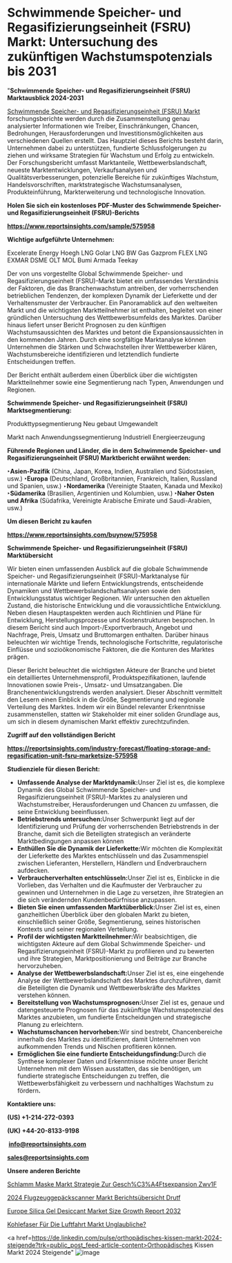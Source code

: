 # Schwimmende Speicher- und Regasifizierungseinheit (FSRU) Markt: Untersuchung des zukünftigen Wachstumspotenzials bis 2031

"<strong><b>Schwimmende Speicher- und Regasifizierungseinheit (FSRU) Marktausblick 2024-2031</b></strong>

<a href=https://www.reportsinsights.com/sample/575958>Schwimmende Speicher- und Regasifizierungseinheit (FSRU) Markt</a> forschungsberichte werden durch die Zusammenstellung genau analysierter Informationen wie Treiber, Einschränkungen, Chancen, Bedrohungen, Herausforderungen und Investitionsmöglichkeiten aus verschiedenen Quellen erstellt. Das Hauptziel dieses Berichts besteht darin, Unternehmen dabei zu unterstützen, fundierte Schlussfolgerungen zu ziehen und wirksame Strategien für Wachstum und Erfolg zu entwickeln. Der Forschungsbericht umfasst Marktanteile, Wettbewerbslandschaft, neueste Marktentwicklungen, Verkaufsanalysen und Qualitätsverbesserungen, potenzielle Bereiche für zukünftiges Wachstum, Handelsvorschriften, marktstrategische Wachstumsanalysen, Produkteinführung, Markterweiterung und technologische Innovation.

<strong><b>Holen Sie sich ein kostenloses PDF-Muster des Schwimmende Speicher- und Regasifizierungseinheit (FSRU)-Berichts</b></strong>

<a href=https://www.reportsinsights.com/sample/575958><strong><u>https://www.reportsinsights.com/sample/575958</u></strong></a>

<strong>Wichtige aufgeführte Unternehmen:</strong>

Excelerate Energy
Hoegh LNG
Golar LNG
BW Gas
Gazprom
FLEX LNG
EXMAR
DSME
OLT
MOL
Bumi Armada
Teekay

Der von uns vorgestellte Global Schwimmende Speicher- und Regasifizierungseinheit (FSRU)-Markt bietet ein umfassendes Verständnis der Faktoren, die das Branchenwachstum antreiben, der vorherrschenden betrieblichen Tendenzen, der komplexen Dynamik der Lieferkette und der Verhaltensmuster der Verbraucher. Ein Panoramablick auf den weltweiten Markt und die wichtigsten Marktteilnehmer ist enthalten, begleitet von einer gründlichen Untersuchung des Wettbewerbsumfelds des Marktes. Darüber hinaus liefert unser Bericht Prognosen zu den künftigen Wachstumsaussichten des Marktes und betont die Expansionsaussichten in den kommenden Jahren. Durch eine sorgfältige Marktanalyse können Unternehmen die Stärken und Schwachstellen ihrer Wettbewerber klären, Wachstumsbereiche identifizieren und letztendlich fundierte Entscheidungen treffen.

Der Bericht enthält außerdem einen Überblick über die wichtigsten Marktteilnehmer sowie eine Segmentierung nach Typen, Anwendungen und Regionen.

<strong>Schwimmende Speicher- und Regasifizierungseinheit (FSRU) Marktsegmentierung:</strong>

Produkttypsegmentierung
Neu gebaut
Umgewandelt

Markt nach Anwendungssegmentierung
Industriell
Energieerzeugung

<strong><b>Führende Regionen und Länder, die in dem Schwimmende Speicher- und Regasifizierungseinheit (FSRU) Marktbericht erwähnt werden:</b></strong>

<strong><b>‣Asien-Pazifik</b></strong> (China, Japan, Korea, Indien, Australien und Südostasien, usw.)
<strong><b>‣Europa</b></strong> (Deutschland, Großbritannien, Frankreich, Italien, Russland und Spanien, usw.)
‣<strong><b>Nordamerika</b></strong> (Vereinigte Staaten, Kanada und Mexiko)
<strong><b>‣Südamerika</b></strong> (Brasilien, Argentinien und Kolumbien, usw.)
<strong><b>‣Naher Osten und Afrika</b></strong> (Südafrika, Vereinigte Arabische Emirate und Saudi-Arabien, usw.)

<strong>Um diesen Bericht zu kaufen</strong>

<a href=https://www.reportsinsights.com/buynow/575958><strong><u>https://www.reportsinsights.com/buynow/575958</u></strong></a>

<strong>Schwimmende Speicher- und Regasifizierungseinheit (FSRU) Marktübersicht</strong>

Wir bieten einen umfassenden Ausblick auf die globale Schwimmende Speicher- und Regasifizierungseinheit (FSRU)-Marktanalyse für internationale Märkte und liefern Entwicklungstrends, entscheidende Dynamiken und Wettbewerbslandschaftsanalysen sowie den Entwicklungsstatus wichtiger Regionen. Wir untersuchen den aktuellen Zustand, die historische Entwicklung und die voraussichtliche Entwicklung. Neben diesen Hauptaspekten werden auch Richtlinien und Pläne für Entwicklung, Herstellungsprozesse und Kostenstrukturen besprochen. In diesem Bericht sind auch Import-/Exportverbrauch, Angebot und Nachfrage, Preis, Umsatz und Bruttomargen enthalten. Darüber hinaus beleuchten wir wichtige Trends, technologische Fortschritte, regulatorische Einflüsse und sozioökonomische Faktoren, die die Konturen des Marktes prägen.

Dieser Bericht beleuchtet die wichtigsten Akteure der Branche und bietet ein detailliertes Unternehmensprofil, Produktspezifikationen, laufende Innovationen sowie Preis-, Umsatz- und Umsatzangaben. Die Branchenentwicklungstrends werden analysiert. Dieser Abschnitt vermittelt den Lesern einen Einblick in die Größe, Segmentierung und regionale Verteilung des Marktes. Indem wir ein Bündel relevanter Erkenntnisse zusammenstellen, statten wir Stakeholder mit einer soliden Grundlage aus, um sich in diesem dynamischen Markt effektiv zurechtzufinden.

<strong>Zugriff auf den vollständigen Bericht</strong>

<a href=https://reportsinsights.com/industry-forecast/floating-storage-and-regasification-unit-fsru-marketsize-575958><strong>https://reportsinsights.com/industry-forecast/floating-storage-and-regasification-unit-fsru-marketsize-575958</strong></a>

<strong>Studienziele für diesen Bericht:</strong>
<ul>
  <li><strong>Umfassende Analyse der Marktdynamik:</strong>Unser Ziel ist es, die komplexe Dynamik des Global Schwimmende Speicher- und Regasifizierungseinheit (FSRU)-Marktes zu analysieren und Wachstumstreiber, Herausforderungen und Chancen zu umfassen, die seine Entwicklung beeinflussen.</li>
  <li><strong>Betriebstrends untersuchen:</strong>Unser Schwerpunkt liegt auf der Identifizierung und Prüfung der vorherrschenden Betriebstrends in der Branche, damit sich die Beteiligten strategisch an veränderte Marktbedingungen anpassen können</li>
  <li><strong>Enthüllen Sie die Dynamik der Lieferkette:</strong>Wir möchten die Komplexität der Lieferkette des Marktes entschlüsseln und das Zusammenspiel zwischen Lieferanten, Herstellern, Händlern und Endverbrauchern aufdecken.</li>
  <li><strong>Verbraucherverhalten entschlüsseln:</strong>Unser Ziel ist es, Einblicke in die Vorlieben, das Verhalten und die Kaufmuster der Verbraucher zu gewinnen und Unternehmen in die Lage zu versetzen, ihre Strategien an die sich verändernden Kundenbedürfnisse anzupassen.</li>
  <li><strong>Bieten Sie einen umfassenden Marktüberblick:</strong>Unser Ziel ist es, einen ganzheitlichen Überblick über den globalen Markt zu bieten, einschließlich seiner Größe, Segmentierung, seines historischen Kontexts und seiner regionalen Verteilung.</li>
  <li><strong>Profil der wichtigsten Marktteilnehmer:</strong>Wir beabsichtigen, die wichtigsten Akteure auf dem Global Schwimmende Speicher- und Regasifizierungseinheit (FSRU)-Markt zu profilieren und zu bewerten und ihre Strategien, Marktpositionierung und Beiträge zur Branche hervorzuheben.</li>
  <li><strong>Analyse der Wettbewerbslandschaft:</strong>Unser Ziel ist es, eine eingehende Analyse der Wettbewerbslandschaft des Marktes durchzuführen, damit die Beteiligten die Dynamik und Wettbewerbskräfte des Marktes verstehen können.</li>
  <li><strong>Bereitstellung von Wachstumsprognosen:</strong>Unser Ziel ist es, genaue und datengesteuerte Prognosen für das zukünftige Wachstumspotenzial des Marktes anzubieten, um fundierte Entscheidungen und strategische Planung zu erleichtern.</li>
  <li><strong>Wachstumschancen hervorheben:</strong>Wir sind bestrebt, Chancenbereiche innerhalb des Marktes zu identifizieren, damit Unternehmen von aufkommenden Trends und Nischen profitieren können.</li>
  <li><strong>Ermöglichen Sie eine fundierte Entscheidungsfindung:</strong>Durch die Synthese komplexer Daten und Erkenntnisse möchte unser Bericht Unternehmen mit dem Wissen ausstatten, das sie benötigen, um fundierte strategische Entscheidungen zu treffen, die Wettbewerbsfähigkeit zu verbessern und nachhaltiges Wachstum zu fördern<strong>.</strong></li>
</ul>
<strong>Kontaktiere uns:</strong>

<strong>(US) +1-214-272-0393</strong>

<strong>(UK) +44-20-8133-9198</strong>

<strong> </strong><a href=info@reportsinsights.com><strong><u>info@reportsinsights.com</u></strong></a>

<a href=sales@reportsinsights.com><strong><u>sales@reportsinsights.com</u></strong></a>

<strong>Unsere anderen Berichte</strong>

<a href=https://de.linkedin.com/pulse/schlamm-maske-markt-strategie-zur-gesch%C3%A4ftsexpansion-zwv1f/>Schlamm Maske Markt Strategie Zur Gesch%C3%A4Ftsexpansion Zwv1F</a>

<a href=https://de.linkedin.com/pulse/2024-flugzeuggepäckscanner-markt-berichtsübersicht-drutf/>2024 Flugzeuggepäckscanner Markt Berichtsübersicht Drutf</a>

<a href=https://github.com/daminid12/RImarketresearch/blob/main/Europe-Silica-Gel-Desiccant-Market-Size-Growth-Report-2032.md>Europe Silica Gel Desiccant Market Size Growth Report 2032</a>

<a href=https://de.linkedin.com/pulse/kohlefaser-für-die-luftfahrt-markt-unglaubliche?>Kohlefaser Für Die Luftfahrt Markt Unglaubliche?</a>

<a href=https://de.linkedin.com/pulse/orthopädisches-kissen-markt-2024-steigende?trk=public_post_feed-article-content>Orthopädisches Kissen Markt 2024 Steigende</a>"
![image](https://github.com/Jaayaachit/RIMarket/assets/158452289/3674f724-d058-421d-90f1-87ba7c1ee476)
